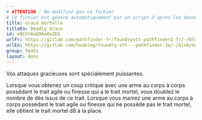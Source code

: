 ```yaml
---
# ATTENTION : Ne modifiez pas ce fichier
# Ce fichier est généré automatiquement par un script d'après les données du module Foundry VTT officiel et de sa traduction
title: Grace mortelle
titleEn: Deadly Grace
id: e8ChYAaQ9Aa8aZES
urlFr: https://gitlab.com/pathfinder-fr/foundryvtt-pathfinder2-fr/-/blob/master/data/feats/e8ChYAaQ9Aa8aZES.htm
urlEn: https://gitlab.com/hooking/foundry-vtt---pathfinder-2e/-/blob/master/packs/data/feats.db/deadly-grace.json
group: feats
layout: dons
---
```

Vos attaques gracieuses sont spécialement puissantes.

Lorsque vous obtenez un coup critique avec une arme au corps à corps possédant le trait agile ou finesse qui a le trait mortel, vous doublez le nombre de dés issus de ce trait. Lorsque vous maniez une arme au corps à corps possédant le trait agile ou finesse qui ne possède pas le trait mortel, elle obtient le trait mortel d8 à la place.


